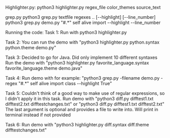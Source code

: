 Highlighter.py:
	python3 highlighter.py regex_file color_themes source_text 

grep.py
	python3 grep.py textfile regexes .. [--highlight] [--line_number]
	python3 grep.py demo.py  "#.*" self alive import --highlight --line_number





Running the code:
Task 1:
Run with python3 highlighter.py <syntaxfile> <themefile> <sourcefile>

Task 2:
You can run the demo with "python3 highlighter.py python.syntax python.theme demo.py"

Task 3:
Decided to go for Java. Did only implement 10 different syntaxes
Run the demo with "python3 highlighter.py favorite_language.syntax favorite_language.theme demo.java"

Task 4:
Run demo with for example: "python3 grep.py -filename demo.py -regex "#.*" self alive import class --highlight True"

Task 5:
Couldn't think of a good way to make use of regular expressions, so I didn't apply it in this task.
Run demo with "python3 diff.py difftest1.txt difftest2.txt difftestchanges.txt"
or "python3 diff.py difftest1.txt difftest2.txt"
The last argument is optional and provides a file to write into. Will print in terminal instead if not provided

Task 6:
Run demo with "python3 highlighter.py diff.syntax diff.theme difftestchanges.txt"
